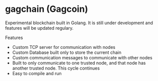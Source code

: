 # gagchain (Gagcoin)

Experimental blockchain built in Golang. It is still under development and features will be updated regulary.

Features

- Custom TCP server for communication with nodes
- Custom Database built only to store the current chain
- Custom communication messages to communicate with other nodes
- Built to only communicate to one trusted node, and that node has another trusted node. This cycle continues
- Easy to compile and run
